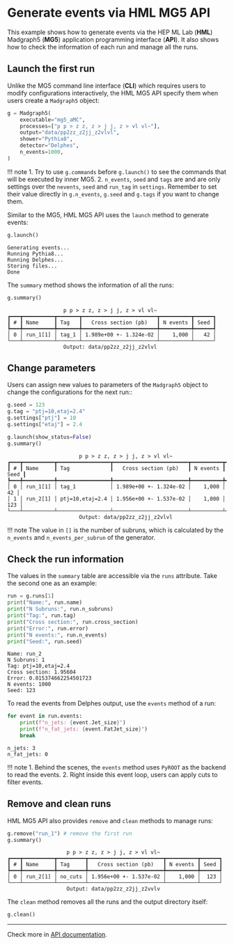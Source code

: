 # Generate events via HML MG5 API

This example shows how to generate events via the HEP ML Lab (**HML**) Madgraph5
(**MG5**) application programming interface (**API**). It also shows how to check the
information of each run and manage all the runs.

## Launch the first run

Unlike the MG5 command line interface (**CLI**) which requires users to modify
configurations interactively, the HML MG5 API specify them when users create a
`Madgraph5` object:

``` py title="notebook.ipynb"
g = Madgraph5(
    executable="mg5_aMC",
    processes=["p p > z z, z > j j, z > vl vl~"],
    output="data/pp2zz_z2jj_z2vlvl",
    shower="Pythia8",
    detector="Delphes",
    n_events=1000,
)
```

!!! note
    1. Try to use `g.commands` before `g.launch()` to see the commands that will
        be executed by inner MG5.
    2. `n_events`, `seed` and `tags` are and are only settings over the
        `nevents`, `seed` and `run_tag` in `settings`. Remember to set their
        value directly in `g.n_events`, `g.seed` and `g.tags` if you want to
        change them.

Similar to the MG5, HML MG5 API uses the `launch` method to generate events: 

``` py title="notebook.ipynb"
g.launch()
```

<div class="result" markdown>

```
Generating events...
Running Pythia8...
Running Delphes...
Storing files...
Done
```

</div>

The `summary` method shows the information of all the runs:
    
``` py title="notebook.ipynb"
g.summary()
```

<div class="result" markdown>

```
                  p p > z z, z > j j, z > vl vl~                   
┏━━━┳━━━━━━━━━━┳━━━━━━━┳━━━━━━━━━━━━━━━━━━━━━━━━┳━━━━━━━━━━┳━━━━━━┓
┃ # ┃ Name     ┃ Tag   ┃   Cross section (pb)   ┃ N events ┃ Seed ┃
┡━━━╇━━━━━━━━━━╇━━━━━━━╇━━━━━━━━━━━━━━━━━━━━━━━━╇━━━━━━━━━━╇━━━━━━┩
│ 0 │ run_1[1] │ tag_1 │ 1.989e+00 +- 1.324e-02 │    1,000 │   42 │
└───┴──────────┴───────┴────────────────────────┴──────────┴──────┘
                  Output: data/pp2zz_z2jj_z2vlvl                   
```

</div>

## Change parameters

Users can assign new values to parameters of the `Madgraph5` object to change
the configurations for the next run::

``` py title="notebook.ipynb"
g.seed = 123
g.tag = "ptj=10,etaj=2.4"
g.settings["ptj"] = 10
g.settings["etaj"] = 2.4

g.launch(show_status=False)
g.summary()
```

<div class="result" markdown>

```
                       p p > z z, z > j j, z > vl vl~                        
┏━━━┳━━━━━━━━━━┳━━━━━━━━━━━━━━━━━┳━━━━━━━━━━━━━━━━━━━━━━━━┳━━━━━━━━━━┳━━━━━━┓
┃ # ┃ Name     ┃ Tag             ┃   Cross section (pb)   ┃ N events ┃ Seed ┃
┡━━━╇━━━━━━━━━━╇━━━━━━━━━━━━━━━━━╇━━━━━━━━━━━━━━━━━━━━━━━━╇━━━━━━━━━━╇━━━━━━┩
│ 0 │ run_1[1] │ tag_1           │ 1.989e+00 +- 1.324e-02 │    1,000 │   42 │
│ 1 │ run_2[1] │ ptj=10,etaj=2.4 │ 1.956e+00 +- 1.537e-02 │    1,000 │  123 │
└───┴──────────┴─────────────────┴────────────────────────┴──────────┴──────┘
                       Output: data/pp2zz_z2jj_z2vlvl                        
```

</div>

!!! note
    The value in `[]` is the number of subruns, which is calculated by the
    `n_events` and `n_events_per_subrun` of the generator.

## Check the run information

The values in the `summary` table are accessible via the `runs` attribute. Take
the second one as an example:

``` py title="notebook.ipynb"
run = g.runs[1]
print("Name:", run.name)
print("N Subruns:", run.n_subruns)
print("Tag:", run.tag)
print("Cross section:", run.cross_section)
print("Error:", run.error)
print("N events:", run.n_events)
print("Seed:", run.seed)
```

<div class="result" markdown>

```
Name: run_2
N Subruns: 1
Tag: ptj=10,etaj=2.4
Cross section: 1.95604
Error: 0.015374662254501723
N events: 1000
Seed: 123
```

</div>

To read the events from Delphes output, use the `events` method of a run:

``` py title="notebook.ipynb"
for event in run.events:
    print(f"n_jets: {event.Jet_size}")
    print(f"n_fat_jets: {event.FatJet_size}")
    break
```

<div class="result" markdown>

```
n_jets: 3
n_fat_jets: 0
```

</div>

!!! note
    1. Behind the scenes, the `events` method uses `PyROOT` as the backend to
    read the events.
    2. Right inside this event loop, users can apply cuts to filter events.

## Remove and clean runs

HML MG5 API also provides `remove` and `clean` methods to manage runs:

``` py title="notebook.ipynb"
g.remove("run_1") # remove the first run
g.summary()
```

<div class="result" markdown>

```
                   p p > z z, z > j j, z > vl vl~                    
┏━━━┳━━━━━━━━━━┳━━━━━━━━━┳━━━━━━━━━━━━━━━━━━━━━━━━┳━━━━━━━━━━┳━━━━━━┓
┃ # ┃ Name     ┃ Tag     ┃   Cross section (pb)   ┃ N events ┃ Seed ┃
┡━━━╇━━━━━━━━━━╇━━━━━━━━━╇━━━━━━━━━━━━━━━━━━━━━━━━╇━━━━━━━━━━╇━━━━━━┩
│ 0 │ run_2[1] │ no_cuts │ 1.956e+00 +- 1.537e-02 │    1,000 │  123 │
└───┴──────────┴─────────┴────────────────────────┴──────────┴──────┘
                   Output: data/pp2zz_z2jj_z2vvlv                    
```

</div>

The `clean` method removes all the runs and the output directory itself:

``` py title="notebook.ipynb"
g.clean()
```

---

Check more in [API documentation](../../api-reference/hml.generators#hml.generators.Madgraph5).
